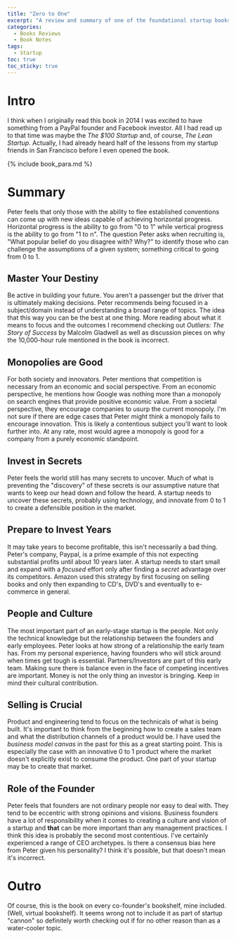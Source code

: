 ```yaml
---
title: "Zero to One" 
excerpt: "A review and summary of one of the foundational startup books."
categories:
  - Books Reviews
  - Book Notes
tags:
  - Startup
toc: true
toc_sticky: true
---
```

# Intro
I think when I originally read this book in 2014 I was excited to have something from a PayPal founder and Facebook investor. All I had read up to that time was maybe the *The $100 Startup* and, of course, *The Lean Startup*. Actually, I had already heard half of the lessons from my startup friends in San Francisco before I even opened the book.

{% include book_para.md %}

# Summary
Peter feels that only those with the ability to flee established conventions can come up with new ideas capable of achieving horizontal progress. Horizontal progress is the ability to go from "0 to 1" while vertical progress is the ability to go from "1 to n". The question Peter asks when recruiting is, "What popular belief do you disagree with? Why?" to identify those who can challenge the assumptions of a given system; something critical to going from 0 to 1.

## Master Your Destiny
Be active in building your future. You aren't a passenger but the driver that is ultimately making decisions. Peter recommends being focused in a subject/domain instead of understanding a broad range of topics. The idea that this way you can be the best at one thing. More reading about what it means to focus and the outcomes I recommend checking out *Outliers: The Story of Success* by Malcolm Gladwell as well as discussion pieces on why the 10,000-hour rule mentioned in the book is incorrect.

## Monopolies are Good
For both society and innovators. Peter mentions that competition is necessary from an economic and social perspective. From an economic perspective, he mentions how Google was nothing more than a monopoly on search engines that provide positive economic value. From a societal perspective, they encourage companies to usurp the current monopoly. I'm not sure if there are edge cases that Peter might think a monopoly fails to encourage innovation. This is likely a contentious subject you'll want to look further into. At any rate, most would agree a monopoly is good for a company from a purely economic standpoint.

## Invest in Secrets
Peter feels the world still has many secrets to uncover. Much of what is preventing the "discovery" of these secrets is our assumptive nature that wants to keep our head down and follow the heard. A startup needs to uncover these secrets, probably using technology, and innovate from 0 to 1 to create a defensible position in the market.

## Prepare to Invest Years
It may take years to become profitable, this isn't necessarily a bad thing. Peter's company, Paypal, is a prime example of this not expecting substantial profits until about 10 years later. A startup needs to start small and expand with a *focused* effort only after finding a *secret* advantage over its competitors. Amazon used this strategy by first focusing on selling books and only then expanding to CD's, DVD's and eventually to e-commerce in general.

## People and Culture
The most important part of an early-stage startup is the people. Not only the technical knowledge but the relationship between the founders and early employees. Peter looks at how strong of a relationship the early team has. From my personal experience, having founders who will stick around when times get tough is essential. Partners/Investors are part of this early team. Making sure there is balance even in the face of competing incentives are important. Money is not the only thing an investor is bringing. Keep in mind their cultural contribution.

## Selling is Crucial
Product and engineering tend to focus on the technicals of what is being built. It's important to think from the beginning how to create a sales team and what the distribution channels of a product would be. I have used the *business model canvas* in the past for this as a great starting point. This is especially the case with an innovative 0 to 1 product where the market doesn't explicitly exist to consume the product. One part of your startup may be to create that market.

## Role of the Founder
Peter feels that founders are not ordinary people nor easy to deal with. They tend to be eccentric with strong opinions and visions. Business founders have a lot of responsibility when it comes to creating a culture and vision of a startup and **that** can be more important than any management practices. I think this idea is probably the second most contentious. I've certainly experienced a range of CEO archetypes. Is there a consensus bias here from Peter given his personality? I think it's possible, but that doesn't mean it's incorrect.

# Outro
Of course, this is the book on every co-founder's bookshelf, mine included. (Well, virtual bookshelf). It seems wrong not to include it as part of startup "cannon" so definitely worth checking out if for no other reason than as a water-cooler topic.